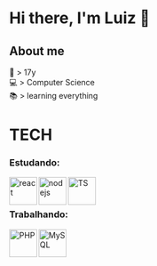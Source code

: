 # Hi there, I'm Luiz 👋

## About me
🎂 > 17y <br />
💻 > Computer Science <br />
📚 > learning everything <br />

# TECH

<h3 align='left'> Estudando: </h3>

<img align='left' alt='react' width='50px' src='https://upload.wikimedia.org/wikipedia/commons/a/a7/React-icon.svg' />

<img align='left' alt='nodejs' width='50px' src="https://img.icons8.com/windows/64/000000/node-js.png"/>

<img align='left' alt='TS' width='50px' src="https://img.icons8.com/color/48/000000/typescript.png"/>

</br>
</br>

<h3 align='left'> Trabalhando: </h3>

<img align='left' alt='PHP' width='50px' src="https://upload.wikimedia.org/wikipedia/commons/3/3b/PHP_Logo%2C_text_only.svg" />

<img align='left' alt='MySQL' width='50px' src="https://img.icons8.com/fluency/48/000000/mysql-logo.png"/>
